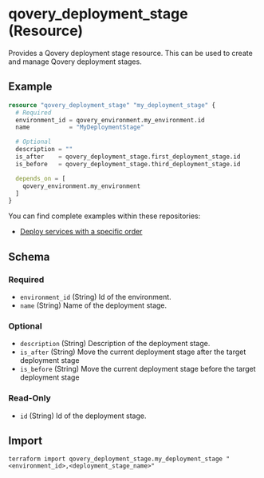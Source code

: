 # qovery_deployment_stage (Resource)

Provides a Qovery deployment stage resource. This can be used to create and manage Qovery deployment stages.


## Example
```terraform
resource "qovery_deployment_stage" "my_deployment_stage" {
  # Required
  environment_id = qovery_environment.my_environment.id
  name           = "MyDeploymentStage"

  # Optional
  description = ""
  is_after    = qovery_deployment_stage.first_deployment_stage.id
  is_before   = qovery_deployment_stage.third_deployment_stage.id

  depends_on = [
    qovery_environment.my_environment
  ]
}
```

You can find complete examples within these repositories:
* [Deploy services with a specific order](https://github.com/Qovery/terraform-examples/tree/main/examples/deploy-services-with-a-specific-order)
<!-- schema generated by tfplugindocs -->
## Schema

### Required

- `environment_id` (String) Id of the environment.
- `name` (String) Name of the deployment stage.

### Optional

- `description` (String) Description of the deployment stage.
- `is_after` (String) Move the current deployment stage after the target deployment stage
- `is_before` (String) Move the current deployment stage before the target deployment stage

### Read-Only

- `id` (String) Id of the deployment stage.
## Import
```shell
terraform import qovery_deployment_stage.my_deployment_stage "<environment_id>,<deployment_stage_name>"
```